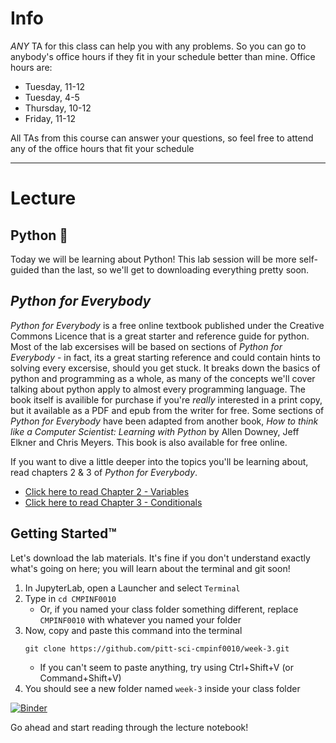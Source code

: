 # Info

*ANY* TA for this class can help you with any problems.  So you can go to anybody's office hours if they fit in your schedule better than mine.  Office hours are:

* Tuesday, 11-12
* Tuesday, 4-5
* Thursday, 10-12
* Friday, 11-12

All TAs from this course can answer your questions, so feel free to attend any of the office hours that fit your schedule

---

# Lecture
## Python :snake:

Today we will be learning about Python! This lab session will be more self-guided than the last, so we'll get to downloading everything pretty soon.

## *Python for Everybody*

*Python for Everybody* is a free online textbook published under the Creative Commons Licence that is a great starter and reference guide for python.  Most of the lab excersises will be based on sections of *Python for Everybody* - in fact, its a great starting reference and could contain hints to solving every excersise, should you get stuck.  It breaks down the basics of python and programming as a whole, as many of the concepts we'll cover talking about python apply to almost every programming language.  The book itself is availible for purchase if you're *really* interested in a print copy, but it available as a PDF and epub from the writer for free.  Some sections of *Python for Everybody* have been adapted from another book, *How to think like a Computer Scientist: Learning with Python* by Allen Downey, Jeff Elkner and Chris Meyers.  This book is also available for free online.

If you want to dive a little deeper into the topics you'll be learning about, read chapters 2 & 3 of *Python for Everybody*.
* [Click here to read Chapter 2 - Variables](https://www.py4e.com/html3/02-variables)
* [Click here to read Chapter 3 - Conditionals](https://www.py4e.com/html3/03-conditional)

## Getting Started™

Let's download the lab materials. It's fine if you don't understand exactly what's going on here; you will learn about the terminal and git soon!

1. In JupyterLab, open a Launcher and select `Terminal`
4. Type in `cd CMPINF0010`
    - Or, if you named your class folder something different, replace `CMPINF0010` with whatever you named your folder
5. Now, copy and paste this command into the terminal
    ```
    git clone https://github.com/pitt-sci-cmpinf0010/week-3.git
    ```
    - If you can't seem to paste anything, try using Ctrl+Shift+V (or Command+Shift+V)
6. You should see a new folder named `week-3` inside your class folder

[![Binder](https://mybinder.org/badge_logo.svg)](https://mybinder.org/v2/gh/pitt-sci-cmpinf0010/week-3/master?urlpath=lab)

Go ahead and start reading through the lecture notebook!
